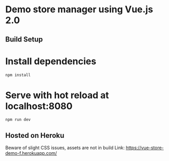 # Demo store manager using Vue.js 2.0

## Build Setup

# Install dependencies
```
npm install
```

# Serve with hot reload at localhost:8080
```
npm run dev
```

## Hosted on Heroku
Beware of slight CSS issues, assets are not in build
Link: https://vue-store-demo-f.herokuapp.com/

